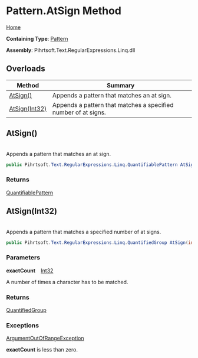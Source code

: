 # Pattern\.AtSign Method

[Home](../../../../../../README.md)

**Containing Type**: [Pattern](../README.md)

**Assembly**: Pihrtsoft\.Text\.RegularExpressions\.Linq\.dll

## Overloads

| Method | Summary |
| ------ | ------- |
| [AtSign()](#Pihrtsoft_Text_RegularExpressions_Linq_Pattern_AtSign) | Appends a pattern that matches an at sign\. |
| [AtSign(Int32)](#Pihrtsoft_Text_RegularExpressions_Linq_Pattern_AtSign_System_Int32_) | Appends a pattern that matches a specified number of at signs\. |

## AtSign\(\) <a id="Pihrtsoft_Text_RegularExpressions_Linq_Pattern_AtSign"></a>

\
Appends a pattern that matches an at sign\.

```csharp
public Pihrtsoft.Text.RegularExpressions.Linq.QuantifiablePattern AtSign()
```

### Returns

[QuantifiablePattern](../../QuantifiablePattern/README.md)

## AtSign\(Int32\) <a id="Pihrtsoft_Text_RegularExpressions_Linq_Pattern_AtSign_System_Int32_"></a>

\
Appends a pattern that matches a specified number of at signs\.

```csharp
public Pihrtsoft.Text.RegularExpressions.Linq.QuantifiedGroup AtSign(int exactCount)
```

### Parameters

**exactCount** &ensp; [Int32](https://docs.microsoft.com/en-us/dotnet/api/system.int32)

A number of times a character has to be matched\.

### Returns

[QuantifiedGroup](../../QuantifiedGroup/README.md)

### Exceptions

[ArgumentOutOfRangeException](https://docs.microsoft.com/en-us/dotnet/api/system.argumentoutofrangeexception)

**exactCount** is less than zero\.


